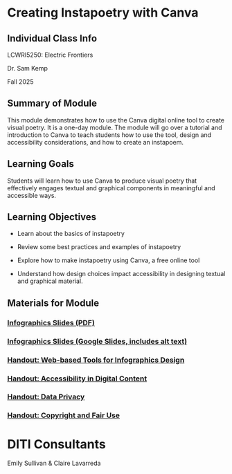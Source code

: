 <h1>Creating Instapoetry with Canva</h1>

<h2>Individual Class Info</h2>

LCWRI5250: Electric Frontiers

Dr. Sam Kemp

Fall 2025

<h2>Summary of Module</h2>

This module demonstrates how to use the Canva digital online tool to create visual poetry. It is a one-day module. The module will go over a tutorial and introduction to Canva to teach students how to use the tool, design and accessibility considerations, and how to create an instapoem. 

<h2>Learning Goals</h2>

Students will learn how to use Canva to produce visual poetry that effectively engages textual and graphical components in meaningful and accessible ways.

<h2>Learning Objectives</h2>

* Learn about the basics of instapoetry

* Review some best practices and examples of instapoetry

* Explore how to make instapoetry using Canva, a free online tool

* Understand how design choices impact accessibility in designing textual and graphical material.

<h2>Materials for Module</h2>


### [Infographics Slides (PDF)](https://github.com/NULabNortheastern/digitalassignmentshowcase/blob/master/data-visualization/fa25-Kemp-LCWRI5250-canva-instapoetry/Kemp-LCWRI5250-canva-instapoetry.pdf)

### [Infographics Slides (Google Slides, includes alt text)](https://docs.google.com/presentation/d/133Ss-D0pzD6Q30TK-5JshXI5ETnRLn0l95CUHykSUE0/edit?usp=sharing)

### [Handout: Web-based Tools for Infographics Design](https://github.com/NULabNortheastern/digitalassignmentshowcase/blob/main/handouts/data-visualization/Handout-Infographics_Tools.pdf)

### [Handout: Accessibility in Digital Content](https://github.com/NULabNortheastern/digitalassignmentshowcase/blob/main/handouts/general/Handout-Accessibility_in_Digital_Content.pdf)

### [Handout: Data Privacy](https://github.com/NULabNortheastern/digitalassignmentshowcase/blob/main/handouts/general/Handout_%20Data%20Privacy.pdf)

### [Handout: Copyright and Fair Use](https://github.com/NULabNortheastern/digitalassignmentshowcase/blob/1d414eee3ea6bbc545a951ba9426c71b15cb499f/handouts/general/Copyright-Fair-Use.pdf)

<h1>DITI Consultants</h1>

Emily Sullivan & Claire Lavarreda
